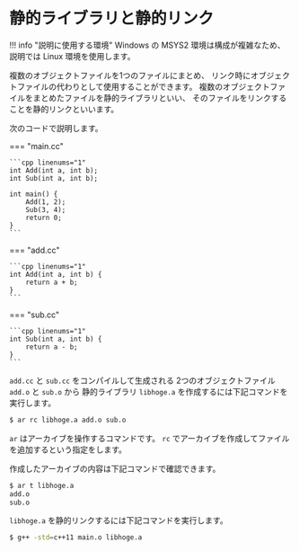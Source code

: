 # 静的ライブラリと静的リンク

!!! info "説明に使用する環境"
    Windows の MSYS2 環境は構成が複雑なため、説明では Linux 環境を使用します。

複数のオブジェクトファイルを1つのファイルにまとめ、
リンク時にオブジェクトファイルの代わりとして使用することができます。
複数のオブジェクトファイルをまとめたファイルを静的ライブラリといい、
そのファイルをリンクすることを静的リンクといいます。

次のコードで説明します。

=== "main.cc"

    ```cpp linenums="1"
    int Add(int a, int b);
    int Sub(int a, int b);

    int main() {
        Add(1, 2);
        Sub(3, 4);
        return 0;
    }
    ```

=== "add.cc"

    ```cpp linenums="1"
    int Add(int a, int b) {
        return a + b;
    }
    ```

=== "sub.cc"

    ```cpp linenums="1"
    int Sub(int a, int b) {
        return a - b;
    }
    ```

`add.cc` と `sub.cc` をコンパイルして生成される
2つのオブジェクトファイル `add.o` と `sub.o` から
静的ライブラリ `libhoge.a` を作成するには下記コマンドを実行します。

```bash
$ ar rc libhoge.a add.o sub.o
```

`ar` はアーカイブを操作するコマンドです。
`rc` でアーカイブを作成してファイルを追加するという指定をします。

作成したアーカイブの内容は下記コマンドで確認できます。

```bash
$ ar t libhoge.a
add.o
sub.o
```

`libhoge.a` を静的リンクするには下記コマンドを実行します。

```bash
$ g++ -std=c++11 main.o libhoge.a
```
